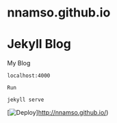 # nnamso.github.io


Jekyll Blog 
==========================

My Blog 

```
localhost:4000

Run

jekyll serve 

```

[![Deploy](https://www.herokucdn.com/deploy/button.png)]http://nnamso.github.io/)
